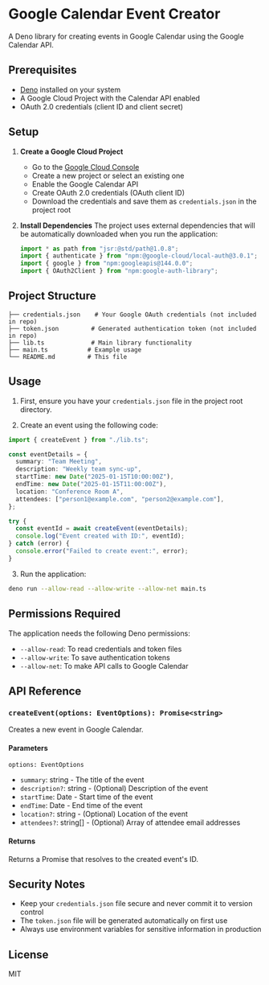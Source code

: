 # Google Calendar Event Creator

A Deno library for creating events in Google Calendar using the Google Calendar API.

## Prerequisites

- [Deno](https://deno.land/) installed on your system
- A Google Cloud Project with the Calendar API enabled
- OAuth 2.0 credentials (client ID and client secret)

## Setup

1. **Create a Google Cloud Project**
   - Go to the [Google Cloud Console](https://console.cloud.google.com/)
   - Create a new project or select an existing one
   - Enable the Google Calendar API
   - Create OAuth 2.0 credentials (OAuth client ID)
   - Download the credentials and save them as `credentials.json` in the project root

2. **Install Dependencies**
   The project uses external dependencies that will be automatically downloaded when you run the application:
   ```ts
   import * as path from "jsr:@std/path@1.0.8";
   import { authenticate } from "npm:@google-cloud/local-auth@3.0.1";
   import { google } from "npm:googleapis@144.0.0";
   import { OAuth2Client } from "npm:google-auth-library";
   ```

## Project Structure

```
├── credentials.json    # Your Google OAuth credentials (not included in repo)
├── token.json         # Generated authentication token (not included in repo)
├── lib.ts             # Main library functionality
├── main.ts           # Example usage
└── README.md         # This file
```

## Usage

1. First, ensure you have your `credentials.json` file in the project root directory.

2. Create an event using the following code:

```typescript
import { createEvent } from "./lib.ts";

const eventDetails = {
  summary: "Team Meeting",
  description: "Weekly team sync-up",
  startTime: new Date("2025-01-15T10:00:00Z"),
  endTime: new Date("2025-01-15T11:00:00Z"),
  location: "Conference Room A",
  attendees: ["person1@example.com", "person2@example.com"],
};

try {
  const eventId = await createEvent(eventDetails);
  console.log("Event created with ID:", eventId);
} catch (error) {
  console.error("Failed to create event:", error);
}
```

3. Run the application:
```bash
deno run --allow-read --allow-write --allow-net main.ts
```

## Permissions Required

The application needs the following Deno permissions:
- `--allow-read`: To read credentials and token files
- `--allow-write`: To save authentication tokens
- `--allow-net`: To make API calls to Google Calendar

## API Reference

### `createEvent(options: EventOptions): Promise<string>`

Creates a new event in Google Calendar.

#### Parameters

`options: EventOptions`
- `summary`: string - The title of the event
- `description?`: string - (Optional) Description of the event
- `startTime`: Date - Start time of the event
- `endTime`: Date - End time of the event
- `location?`: string - (Optional) Location of the event
- `attendees?`: string[] - (Optional) Array of attendee email addresses

#### Returns

Returns a Promise that resolves to the created event's ID.

## Security Notes

- Keep your `credentials.json` file secure and never commit it to version control
- The `token.json` file will be generated automatically on first use
- Always use environment variables for sensitive information in production

## License

MIT
